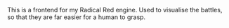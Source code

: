 This is a frontend for my Radical Red engine. Used to visualise the battles, so that they are far easier for a human to grasp.